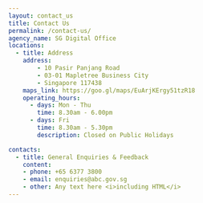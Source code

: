 ```yaml
---
layout: contact_us
title: Contact Us
permalink: /contact-us/
agency_name: SG Digital Office
locations:
  - title: Address
    address:
        - 10 Pasir Panjang Road
        - 03-01 Mapletree Business City
        - Singapore 117438
    maps_link: https://goo.gl/maps/EuArjKErgy51tzR18
    operating_hours:
      - days: Mon - Thu
        time: 8.30am - 6.00pm
      - days: Fri
        time: 8.30am - 5.30pm
        description: Closed on Public Holidays

contacts:
  - title: General Enquiries & Feedback
    content:
    - phone: +65 6377 3800
    - email: enquiries@abc.gov.sg
    - other: Any text here <i>including HTML</i>
---
```

